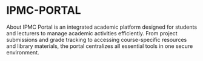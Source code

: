 # IPMC-PORTAL
About IPMC Portal is an integrated academic platform designed for students and lecturers to manage academic activities efficiently. From project submissions and grade tracking to accessing course-specific resources and library materials, the portal centralizes all essential tools in one secure environment.
